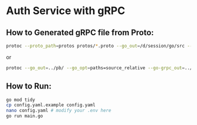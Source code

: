 # Auth Service with gRPC

## How to Generated gRPC file from Proto:

```bash
protoc --proto_path=protos protos/*.proto --go_out=/d/session/go/src --go-grpc_out=/d/session/go/src
```
or
```bash
protoc --go_out=../pb/ --go_opt=paths=source_relative --go-grpc_out=../pb --go-grpc_opt=paths=source_relative ./user.proto
```

## How to Run:
```bash
go mod tidy
cp config.yaml.example config.yaml
nano config.yaml # modify your .env here
go run main.go
```